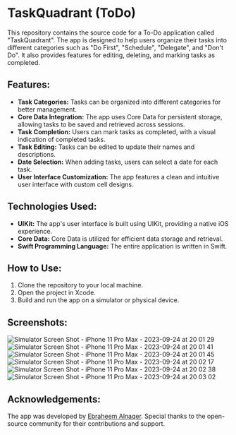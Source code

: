 # TaskQuadrant (ToDo)

This repository contains the source code for a To-Do application called "TaskQuadrant". The app is designed to help users organize their tasks into different categories such as "Do First", "Schedule", "Delegate", and "Don't Do". It also provides features for editing, deleting, and marking tasks as completed.

## Features:
* **Task Categories:** Tasks can be organized into different categories for better management.
* **Core Data Integration:** The app uses Core Data for persistent storage, allowing tasks to be saved and retrieved across sessions.
* **Task Completion:** Users can mark tasks as completed, with a visual indication of completed tasks.
* **Task Editing:** Tasks can be edited to update their names and descriptions.
* **Date Selection:** When adding tasks, users can select a date for each task.
* **User Interface Customization:** The app features a clean and intuitive user interface with custom cell designs.

## Technologies Used:
* **UIKit:** The app's user interface is built using UIKit, providing a native iOS experience.
* **Core Data:** Core Data is utilized for efficient data storage and retrieval.
* **Swift Programming Language:** The entire application is written in Swift.

## How to Use:
1. Clone the repository to your local machine.
2. Open the project in Xcode.
3. Build and run the app on a simulator or physical device.

## Screenshots:
![Simulator Screen Shot - iPhone 11 Pro Max - 2023-09-24 at 20 01 29](https://github.com/ebrahemalnaqer/TaskQuadrant/assets/104450972/4f2605b2-bd96-414c-af2a-7fe36ee2c8db)
![Simulator Screen Shot - iPhone 11 Pro Max - 2023-09-24 at 20 01 41](https://github.com/ebrahemalnaqer/TaskQuadrant/assets/104450972/65eebef3-407c-4706-a055-eb9da9254aa1)
![Simulator Screen Shot - iPhone 11 Pro Max - 2023-09-24 at 20 01 45](https://github.com/ebrahemalnaqer/TaskQuadrant/assets/104450972/9537b72d-ffb7-48eb-9891-18b0e575a9f6)
![Simulator Screen Shot - iPhone 11 Pro Max - 2023-09-24 at 20 02 17](https://github.com/ebrahemalnaqer/TaskQuadrant/assets/104450972/b1f094b0-2aa0-4a3a-884f-b9957b534ef9)
![Simulator Screen Shot - iPhone 11 Pro Max - 2023-09-24 at 20 02 38](https://github.com/ebrahemalnaqer/TaskQuadrant/assets/104450972/315c772a-3d55-4be6-b79f-8284442bba73)
![Simulator Screen Shot - iPhone 11 Pro Max - 2023-09-24 at 20 03 02](https://github.com/ebrahemalnaqer/TaskQuadrant/assets/104450972/8451af58-ad12-4352-9f2c-d3c6e1748889)




## Acknowledgements:

The app was developed by [Ebraheem Alnaqer](https://github.com/EbraheemAlnaqer). Special thanks to the open-source community for their contributions and support.
